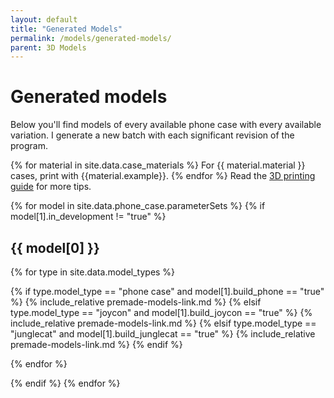 ```yaml
---
layout: default
title: "Generated Models"
permalink: /models/generated-models/
parent: 3D Models
---
```


# Generated models
Below you'll find models of every available phone case with every available variation. I generate a new batch with each significant revision of the program. 

{% for material in site.data.case_materials %} For {{ material.material }} cases, print with {{material.example}}. {% endfor %} Read the [3D printing guide](/guides/print-guide/) for more tips.

<!-- loop through phone_case.json, copied over from build script -->
{% for model in site.data.phone_case.parameterSets %}
{% if model[1].in_development != "true" %}
## {{ model[0] }} 

<!-- for each case type (phone, joycon, junglecat) -->
{% for type in site.data.model_types %}

<!-- this is dumb but I don't know better conditionals in Jekyll/Liquid -->
<!-- https://shopify.github.io/liquid/basics/operators/ -->
{% if type.model_type == "phone case" and model[1].build_phone == "true" %}
{% include_relative premade-models-link.md %}
{% elsif type.model_type == "joycon" and model[1].build_joycon == "true" %}
{% include_relative premade-models-link.md %}
{% elsif type.model_type == "junglecat" and model[1].build_junglecat == "true" %}
{% include_relative premade-models-link.md %}
{% endif %}

{% endfor %}

{% endif %}
{% endfor %}
